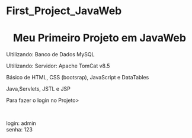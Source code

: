 # First_Project_JavaWeb
<h1 align="center">Meu Primeiro Projeto em JavaWeb</h1>

<p align="left">Ultilizando: Banco de Dados MySQL</p>

<p align="left">Ultilizando: Servidor: Apache TomCat v8.5</p>

<p align="left">Básico de HTML, CSS (bootsrap), JavaScript e DataTables</p>

<p align="left">Java,Servlets, JSTL e JSP </p>

<p align="left">Para fazer o login no Projeto><p/><br>
<p align="left">
  login: admin <br/>
  senha: 123
<p/>
